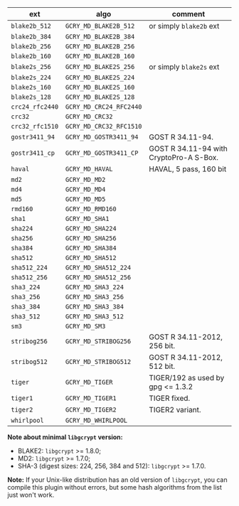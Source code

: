 |ext|algo|comment|
|---|---|---|
|`blake2b_512`|`GCRY_MD_BLAKE2B_512`|or simply `blake2b` ext|
|`blake2b_384`|`GCRY_MD_BLAKE2B_384`||
|`blake2b_256`|`GCRY_MD_BLAKE2B_256`||
|`blake2b_160`|`GCRY_MD_BLAKE2B_160`||
|`blake2s_256`|`GCRY_MD_BLAKE2S_256`|or simply `blake2s` ext|
|`blake2s_224`|`GCRY_MD_BLAKE2S_224`||
|`blake2s_160`|`GCRY_MD_BLAKE2S_160`||
|`blake2s_128`|`GCRY_MD_BLAKE2S_128`||
|`crc24_rfc2440`|`GCRY_MD_CRC24_RFC2440`||
|`crc32`|`GCRY_MD_CRC32`||
|`crc32_rfc1510`|`GCRY_MD_CRC32_RFC1510`||
|`gostr3411_94`|`GCRY_MD_GOSTR3411_94`|GOST R 34.11-94.|
|`gostr3411_cp`|`GCRY_MD_GOSTR3411_CP`|GOST R 34.11-94 with CryptoPro-A S-Box.|
|`haval`|`GCRY_MD_HAVAL`|HAVAL, 5 pass, 160 bit|
|`md2`|`GCRY_MD_MD2`||
|`md4`|`GCRY_MD_MD4`||
|`md5`|`GCRY_MD_MD5`||
|`rmd160`|`GCRY_MD_RMD160`||
|`sha1`|`GCRY_MD_SHA1`||
|`sha224`|`GCRY_MD_SHA224`||
|`sha256`|`GCRY_MD_SHA256`||
|`sha384`|`GCRY_MD_SHA384`||
|`sha512`|`GCRY_MD_SHA512`||
|`sha512_224`|`GCRY_MD_SHA512_224`||
|`sha512_256`|`GCRY_MD_SHA512_256`||
|`sha3_224`|`GCRY_MD_SHA3_224`||
|`sha3_256`|`GCRY_MD_SHA3_256`||
|`sha3_384`|`GCRY_MD_SHA3_384`||
|`sha3_512`|`GCRY_MD_SHA3_512`||
|`sm3`|`GCRY_MD_SM3`||
|`stribog256`|`GCRY_MD_STRIBOG256`|GOST R 34.11-2012, 256 bit.|
|`stribog512`|`GCRY_MD_STRIBOG512`|GOST R 34.11-2012, 512 bit.|
|`tiger`|`GCRY_MD_TIGER`|TIGER/192 as used by gpg <= 1.3.2|
|`tiger1`|`GCRY_MD_TIGER1`|TIGER fixed.|
|`tiger2`|`GCRY_MD_TIGER2`|TIGER2 variant. |
|`whirlpool`|`GCRY_MD_WHIRLPOOL`||

**Note about minimal `libgcrypt` version:**
- BLAKE2: `libgcrypt` >= 1.8.0;
- MD2: `libgcrypt` >= 1.7.0;
- SHA-3 (digest sizes: 224, 256, 384 and 512): `libgcrypt` >= 1.7.0.

**Note:** If your Unix-like distribution has an old version of `libgcrypt`, you can compile this plugin without errors, but some hash algorithms from the list just won't work.
